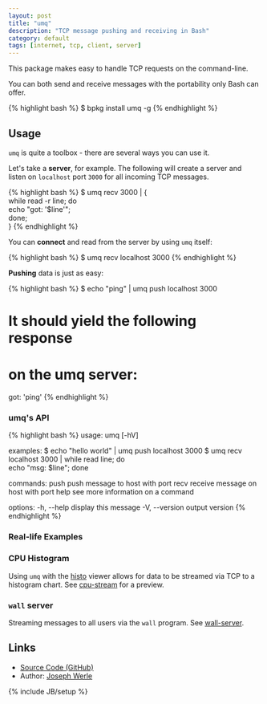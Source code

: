 ```yaml
---
layout: post
title: "umq"
description: "TCP message pushing and receiving in Bash"
category: default
tags: [internet, tcp, client, server]
---
```



This package makes easy to handle TCP requests on the command-line.

You can both send and receive messages with the portability only Bash can offer.

{% highlight bash %}
$ bpkg install umq -g
{% endhighlight %}

## Usage

`umq` is quite a toolbox - there are several ways you can use it.

Let's take a **server**, for example.
The following will create a server and listen on `localhost` port `3000` for all incoming TCP messages.

{% highlight bash %}
$ umq recv 3000 | { \
  while read -r line; do \
    echo "got: '$line'"; \
  done; \
}
{% endhighlight %}

You can **connect** and read from the server by using `umq` itself:

{% highlight bash %}
$ umq recv localhost 3000
{% endhighlight %}

**Pushing** data is just as easy:

{% highlight bash %}
$ echo "ping" | umq push localhost 3000

# It should yield the following response
# on the umq server:
got: 'ping'
{% endhighlight %}

### umq's API

{% highlight bash %}
usage: umq <command> [-hV]

examples:
$ echo "hello world" | umq push localhost 3000
$ umq recv localhost 3000 | while read line; do \
  echo "msg: $line"; done

commands:
  push <host> <port>      push message to host with port
  recv <host> <port>      receive message on host with port
  help <command>          see more information on a command

options:
  -h, --help              display this message
  -V, --version           output version
{% endhighlight %}

### Real-life Examples

### CPU Histogram

Using `umq` with the [histo](https://github.com/visionmedia/histo) viewer allows for data to be streamed via TCP to a histogram chart.
See [cpu-stream](https://gist.github.com/jwerle/8076956) for a preview.

### `wall` server

Streaming messages to all users via the `wall` program. See [wall-server](https://github.com/jwerle/umq/blob/master/examples/wall-server.sh).

## Links

* [Source Code (GitHub)](https://github.com/bpkg/umq)
* Author: [Joseph Werle](https://github.com/jwerle)

{% include JB/setup %}
